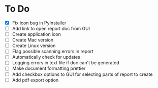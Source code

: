 # To Do

- [x] Fix icon bug in PyInstaller
- [ ] Add link to open report doc from GUI
- [ ] Create application icon
- [ ] Create Mac version
- [ ] Create Linux version
- [ ] Flag possible scanning errors in report
- [ ] Automatically check for updates
- [ ] Logging errors in text file if doc can't be generated
- [ ] Make document formatting prettier
- [ ] Add checkbox options to GUI for selecting parts of report to create
- [ ] Add pdf export option
